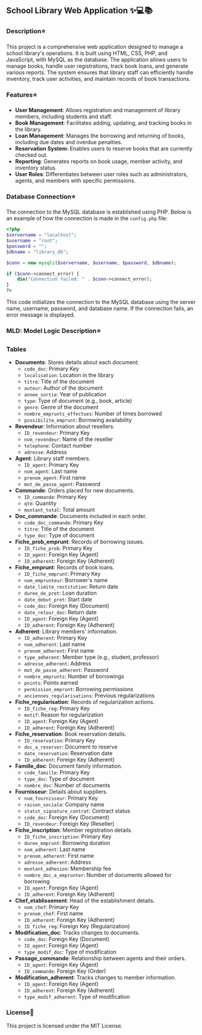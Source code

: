## School Library Web Application ✨💻📚

### Description⭐

This project is a comprehensive web application designed to manage a school library's operations. It is built using HTML, CSS, PHP, and JavaScript, with MySQL as the database. The application allows users to manage books, handle user registrations, track book loans, and generate various reports. The system ensures that library staff can efficiently handle inventory, track user activities, and maintain records of book transactions.

### Features⭐

- **User Management**: Allows registration and management of library members, including students and staff.
- **Book Management**: Facilitates adding, updating, and tracking books in the library.
- **Loan Management**: Manages the borrowing and returning of books, including due dates and overdue penalties.
- **Reservation System**: Enables users to reserve books that are currently checked out.
- **Reporting**: Generates reports on book usage, member activity, and inventory status.
- **User Roles**: Differentiates between user roles such as administrators, agents, and members with specific permissions.

### Database Connection⭐

The connection to the MySQL database is established using PHP. Below is an example of how the connection is made in the `config.php` file:

```php
<?php
$servername = "localhost";
$username = "root";
$password = "";
$dbname = "library_db";

$conn = new mysqli($servername, $username, $password, $dbname);

if ($conn->connect_error) {
    die("Connection failed: " . $conn->connect_error);
}
?>

```

This code initializes the connection to the MySQL database using the server name, username, password, and database name. If the connection fails, an error message is displayed.

### MLD: Model Logic Description⭐

### Tables

- **Documents**: Stores details about each document.
    - `code_doc`: Primary Key
    - `localisation`: Location in the library
    - `titre`: Title of the document
    - `auteur`: Author of the document
    - `annee_sortie`: Year of publication
    - `type`: Type of document (e.g., book, article)
    - `genre`: Genre of the document
    - `nombre_emprunts_effectues`: Number of times borrowed
    - `possibilite_emprunt`: Borrowing availability
- **Revendeur**: Information about resellers.
    - `ID_revendeur`: Primary Key
    - `nom_revendeur`: Name of the reseller
    - `telephone`: Contact number
    - `adresse`: Address
- **Agent**: Library staff members.
    - `ID_agent`: Primary Key
    - `nom_agent`: Last name
    - `prenom_agent`: First name
    - `mot_de_passe_agent`: Password
- **Commande**: Orders placed for new documents.
    - `ID_commande`: Primary Key
    - `qte`: Quantity
    - `montant_total`: Total amount
- **Doc_commande**: Documents included in each order.
    - `code_doc_commande`: Primary Key
    - `titre`: Title of the document
    - `type_doc`: Type of document
- **Fiche_prob_emprunt**: Records of borrowing issues.
    - `ID_fiche_prob`: Primary Key
    - `ID_agent`: Foreign Key (Agent)
    - `ID_adherent`: Foreign Key (Adherent)
- **Fiche_emprunt**: Records of book loans.
    - `ID_fiche_emprunt`: Primary Key
    - `nom_emprunteur`: Borrower's name
    - `date_limite_restitution`: Return date
    - `duree_de_pret`: Loan duration
    - `date_debut_pret`: Start date
    - `code_doc`: Foreign Key (Document)
    - `date_retour_doc`: Return date
    - `ID_agent`: Foreign Key (Agent)
    - `ID_adherent`: Foreign Key (Adherent)
- **Adherent**: Library members' information.
    - `ID_adherent`: Primary Key
    - `nom_adherent`: Last name
    - `prenom_adherent`: First name
    - `type_adherent`: Member type (e.g., student, professor)
    - `adresse_adherent`: Address
    - `mot_de_passe_adherent`: Password
    - `nombre_emprunts`: Number of borrowings
    - `points`: Points earned
    - `permission_emprunt`: Borrowing permissions
    - `anciennes_regularisations`: Previous regularizations
- **Fiche_regularisation**: Records of regularization actions.
    - `ID_fiche_reg`: Primary Key
    - `motif`: Reason for regularization
    - `ID_agent`: Foreign Key (Agent)
    - `ID_adherent`: Foreign Key (Adherent)
- **Fiche_reservation**: Book reservation details.
    - `ID_reservation`: Primary Key
    - `doc_a_reserver`: Document to reserve
    - `date_reservation`: Reservation date
    - `ID_adherent`: Foreign Key (Adherent)
- **Famille_doc**: Document family information.
    - `code_famille`: Primary Key
    - `type_doc`: Type of document
    - `nombre_doc`: Number of documents
- **Fournisseur**: Details about suppliers.
    - `num_fournisseur`: Primary Key
    - `raison_sociale`: Company name
    - `statut_signature_contrat`: Contract status
    - `code_doc`: Foreign Key (Document)
    - `ID_revendeur`: Foreign Key (Reseller)
- **Fiche_inscription**: Member registration details.
    - `ID_fiche_inscription`: Primary Key
    - `duree_emprunt`: Borrowing duration
    - `nom_adherent`: Last name
    - `prenom_adherent`: First name
    - `adresse_adherent`: Address
    - `montant_adhesion`: Membership fee
    - `nombre_doc_a_emprunter`: Number of documents allowed for borrowing
    - `ID_agent`: Foreign Key (Agent)
    - `ID_adherent`: Foreign Key (Adherent)
- **Chef_etablissement**: Head of the establishment details.
    - `nom_chef`: Primary Key
    - `prenom_chef`: First name
    - `ID_adherent`: Foreign Key (Adherent)
    - `ID_fiche_reg`: Foreign Key (Regularization)
- **Modification_doc**: Tracks changes to documents.
    - `code_doc`: Foreign Key (Document)
    - `ID_agent`: Foreign Key (Agent)
    - `type_modif_doc`: Type of modification
- **Passage_commande**: Relationship between agents and their orders.
    - `ID_agent`: Foreign Key (Agent)
    - `ID_commande`: Foreign Key (Order)
- **Modification_adherent**: Tracks changes to member information.
    - `ID_agent`: Foreign Key (Agent)
    - `ID_adherent`: Foreign Key (Adherent)
    - `type_modif_adherent`: Type of modification

### License🧾

This project is licensed under the MIT License.
